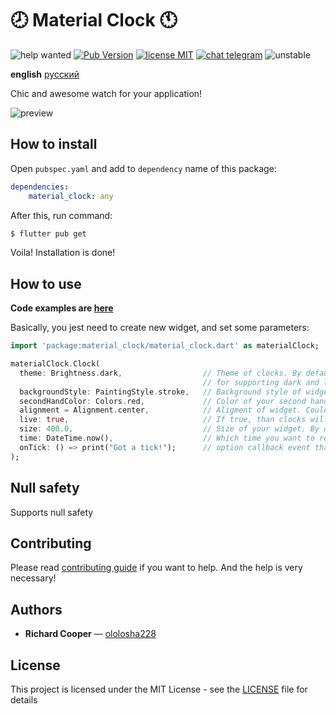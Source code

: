# 🕗 Material Clock 🕚

![help wanted](https://img.shields.io/badge/-help%20wanted-success)
[![Pub Version](https://img.shields.io/pub/v/material_clock)](https://pub.dev/packages/material_clock)
[![license MIT](https://img.shields.io/badge/license-MIT-green)](https://github.com/xelaj/vk/blob/master/README.md)
[![chat telegram](https://img.shields.io/badge/chat-telegram-0088cc)](https://bit.ly/2xlsVsQ)
![unstable](https://img.shields.io/badge/stability-unstable-yellow)

**english** [русский](https://github.com/xelaj/flutter_material_clock/blob/master/doc/ru_RU/README.md)

Chic and awesome watch for your application!

![preview](https://github.com/xelaj/flutter_material_clock/blob/master/doc/assets/example.gif)

## How to install

Open `pubspec.yaml` and add to `dependency` name of this package:

```yaml
dependencies:
    material_clock: any
```

After this, run command:

```sh
$ flutter pub get
```

Voila! Installation is done!

## How to use

**Code examples are [here](https://github.com/xelaj/flutter_material_clock/blob/master/example)**

Basically, you jest need to create new widget, and set some parameters:

```dart
import 'package:material_clock/material_clock.dart' as materialClock;

materialClock.Clock(
  theme: Brightness.dark,                  // Theme of clocks. By default it is set to `Brightness.light`
                                           // for supporting dark and light modes of iOS and Android.
  backgroundStyle: PaintingStyle.stroke,   // Background style of widget. It can be only `PaintingStyle.fill` or `PanintingStyle.stroke`
  secondHandColor: Colors.red,             // Color of your second hand. By default it is `Colors.redAccent`
  alignment = Alignment.center,            // Aligment of widget. Could be useful if parameter `size` is setted.
  live: true,                              // If true, than clocks will update every second. If false, than hands position will be fixed.
  size: 400.0,                             // Size of your widget. By default it is `double.infinty`.
  time: DateTime.now(),                    // Which time you want to render. By default it is current time.
  onTick: () => print("Got a tick!");      // option callback event that triggers exactly when the second hand moves
);
```

## Null safety

Supports null safety

## Contributing

Please read [contributing guide](https://github.com/xelaj/flutter_material_clock/blob/master/doc/en_US/CONTRIBUTING.md)
if you want to help. And the help is very necessary!

## Authors

-   **Richard Cooper** — [ololosha228](https://github.com/ololosha228)

## License

This project is licensed under the MIT License - see the
[LICENSE](https://github.com/xelaj/flutter_material_clock/blob/master/doc/ru_RU/LICENSE.md) file for details
